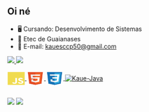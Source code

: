## Oi né

-  🖥️ Cursando: Desenvolvimento de Sistemas
- 📌 Etec de Guaianases
- 📨 E-mail: kauesccp50@gmail.com

 <div>
  <a href="https://github.com/rodrigueszk">
  <img height="180em" src="https://github-readme-stats.vercel.app/api?username=rodrigueszk&show_icons=false&theme=dark&include_all_commits=true&count_private=true"/>
  <img height="180em" src="https://github-readme-stats.vercel.app/api/top-langs/?username=rodrigueszk&layout=compact&langs_count=16&theme=dark"/>
</div>
 
 </div>
<div style="display: inline_block"><br>
  <img align="center" alt="Kaue-Js" height="30" width="40" src="https://raw.githubusercontent.com/devicons/devicon/master/icons/javascript/javascript-plain.svg">
  <img align="center" alt="Kaue-HTML" height="30" width="40" src="https://raw.githubusercontent.com/devicons/devicon/master/icons/html5/html5-original.svg">
  <img align="center" alt="Kaue-CSS" height="30" width="40" src="https://raw.githubusercontent.com/devicons/devicon/master/icons/css3/css3-original.svg">
 <img  align="center" alt="Kaue-Java" height="30" widht="40" src="https://cdn.jsdelivr.net/gh/devicons/devicon/icons/java/java-original.svg" />
</div>

## 


  <a href="https://www.instagram.com/kaue.77k" target="_blank"><img src="https://img.shields.io/badge/-Instagram-%23E4405F?style=for-the-badge&logo=instagram&logoColor=white" target="_blank"></a>
  <a href = "mailto:kauesccp50@gmail.com"><img src="https://img.shields.io/badge/-Gmail-%23333?style=for-the-badge&logo=gmail&logoColor=white" target="_blank"></a>


## 

<div>
  
</div>
